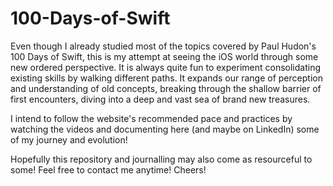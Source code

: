 # 100-Days-of-Swift
Even though I already studied most of the topics covered by Paul Hudon's 100 Days of Swift, this is my attempt at seeing the iOS world through some new ordered perspective.  It is always quite fun to experiment consolidating existing skills by walking different paths. It expands our range of perception and understanding of old concepts, breaking through the shallow barrier of first encounters, diving into a deep and vast sea of brand new treasures.

I intend to follow the website's recommended pace and practices by watching the videos and documenting here (and maybe on LinkedIn) some of my journey and evolution!

Hopefully this repository and journalling may also come as resourceful to some! Feel free to contact me anytime! Cheers!
